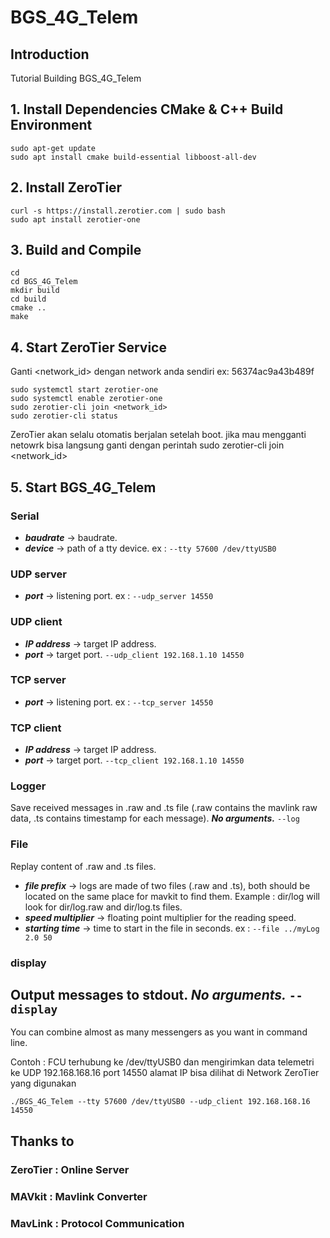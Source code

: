 # BGS_4G_Telem

## Introduction
Tutorial Building BGS_4G_Telem

## 1. Install Dependencies CMake & C++ Build Environment

```Shell
sudo apt-get update
sudo apt install cmake build-essential libboost-all-dev
```
## 2. Install ZeroTier

```Shell
curl -s https://install.zerotier.com | sudo bash
sudo apt install zerotier-one
```

## 3. Build and Compile
```shell
cd
cd BGS_4G_Telem
mkdir build
cd build
cmake ..
make
```
## 4. Start ZeroTier Service
Ganti <network_id> dengan network anda sendiri ex: 56374ac9a43b489f
```shell
sudo systemctl start zerotier-one
sudo systemctl enable zerotier-one
sudo zerotier-cli join <network_id>
sudo zerotier-cli status
```
ZeroTier akan selalu otomatis berjalan setelah boot. jika mau mengganti netowrk bisa langsung ganti dengan perintah sudo zerotier-cli join <network_id>

## 5. Start BGS_4G_Telem
### Serial
* ***baudrate*** -> baudrate.
* ***device*** -> path of a tty device.
ex : `--tty 57600 /dev/ttyUSB0`

### UDP server
* ***port*** -> listening port.
ex : `--udp_server 14550`

### UDP client
* ***IP address*** -> target IP address.
* ***port*** -> target port.
`--udp_client 192.168.1.10 14550`

### TCP server
* ***port*** -> listening port.
ex : `--tcp_server 14550`

### TCP client
* ***IP address*** -> target IP address.
* ***port*** -> target port.
`--tcp_client 192.168.1.10 14550`

### Logger
Save received messages in .raw and .ts file (.raw contains the mavlink raw data, .ts contains timestamp for each message).
***No arguments.***
`--log`

### File
Replay content of .raw and .ts files.
* ***file prefix*** -> logs are made of two files (.raw and .ts), both should be located on the same place for mavkit to find them. Example : dir/log will look for dir/log.raw and dir/log.ts files.
* ***speed multiplier*** -> floating point multiplier for the reading speed.
* ***starting time*** -> time to start in the file in seconds.
ex : `--file ../myLog 2.0 50`

### display
Output messages to stdout.
***No arguments.***
`--display`
---
You can combine almost as many messengers as you want in command line.

Contoh : FCU terhubung ke /dev/ttyUSB0 dan mengirimkan data telemetri ke UDP 192.168.168.16 port 14550 
alamat IP bisa dilihat di Network ZeroTier yang digunakan 
```Shell
./BGS_4G_Telem --tty 57600 /dev/ttyUSB0 --udp_client 192.168.168.16 14550
```

## Thanks to 
### ZeroTier  : Online Server
### MAVkit    : Mavlink Converter
### MavLink   : Protocol Communication

